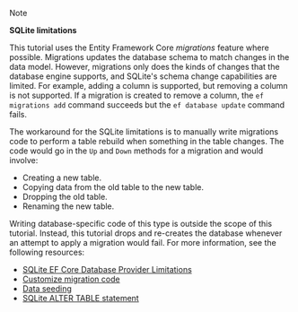 > [!NOTE]
> 
> **SQLite limitations**
>
> This tutorial uses the Entity Framework Core *migrations* feature where possible. Migrations updates the database schema to match changes in the data model. However, migrations only does the kinds of changes that the database engine supports, and SQLite's schema change capabilities are limited. For example, adding a column is supported, but removing a column is not supported. If a migration is created to remove a column, the `ef migrations add` command succeeds but the `ef database update` command fails. 
>
> The workaround for the SQLite limitations is to manually write migrations code to perform a table rebuild when something in the table changes. The code would go in the `Up` and `Down` methods for a migration and would involve:
>
> * Creating a new table.
> * Copying data from the old table to the new table.
> * Dropping the old table.
> * Renaming the new table.
>
> Writing database-specific code of this type is outside the scope of this tutorial. Instead, this tutorial drops and re-creates the database whenever an attempt to apply a migration would fail. For more information, see the following resources:
>
> * [SQLite EF Core Database Provider Limitations](/ef/core/providers/sqlite/limitations)
> * [Customize migration code](/ef/core/managing-schemas/migrations/#customize-migration-code)
> * [Data seeding](/ef/core/modeling/data-seeding)
> * [SQLite ALTER TABLE statement](https://sqlite.org/lang_altertable.html)